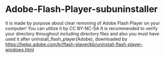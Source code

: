 # Adobe-Flash-Player-subuninstaller
It is made by purpose about clear removing of Adobe Flash Player on your computer! You can utilize it by CC BY-NC-SA It is recommended to verify your directory throughout including directory files and also you must have used it after uninstall_flash_player(Adobe), downloaded by https://helpx.adobe.com/kr/flash-player/kb/uninstall-flash-player-windows.html
